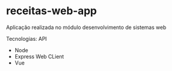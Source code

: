 # receitas-web-app
 Aplicação realizada no módulo desenvolvimento de sistemas web

Tecnologias:
API
- Node
- Express
Web CLient
- Vue
